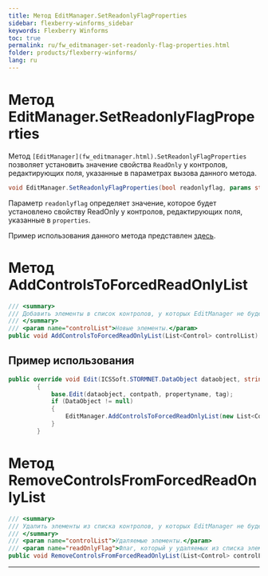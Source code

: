 ```yaml
---
title: Метод EditManager.SetReadonlyFlagProperties
sidebar: flexberry-winforms_sidebar
keywords: Flexberry Winforms
toc: true
permalink: ru/fw_editmanager-set-readonly-flag-properties.html
folder: products/flexberry-winforms/
lang: ru
---
```

# Метод EditManager.SetReadonlyFlagProperties
Метод `[EditManager](fw_editmanager.html).SetReadonlyFlagProperties` позволяет установить значение свойства `ReadOnly` у контролов, редактирующих поля, указанные в параметрах вызова данного метода.
```cs
void EditManager.SetReadonlyFlagProperties(bool readonlyflag, params string[] properties)
```
Параметр `readonlyflag` определяет значение, которое будет установлено свойству ReadOnly у контролов, редактирующих поля, указанные в `properties`.


Пример использования данного метода представлен [здесь](fw_different-applications-and-fields.html).
# Метод AddControlsToForcedReadOnlyList

```cs
/// <summary>
/// Добавить элементы в список контролов, у которых EditManager не будет менять флаг ReadOnly.
/// </summary>
/// <param name="controlList">Новые элементы.</param>
public void AddControlsToForcedReadOnlyList(List<Control> controlList)
```
## Пример использования
```cs 
public override void Edit(ICSSoft.STORMNET.DataObject dataobject, string contpath, string propertyname, object tag)
        {
            base.Edit(dataobject, contpath, propertyname, tag);
            if (DataObject != null)
            {
                EditManager.AddControlsToForcedReadOnlyList(new List<Control>() { ctrlФИО });
            }
        }
```


# Метод RemoveControlsFromForcedReadOnlyList
```cs 
/// <summary>
/// Удалить элементы из списка контролов, у которых EditManager не будет менять флаг ReadOnly.
/// </summary>
/// <param name="controlList">Удаляемые элементы.</param>
/// <param name="readOnlyFlag">Флаг, который у удаляемых из списка элементов нужно проставить в свойство ReadOnly.</param>
public void RemoveControlsFromForcedReadOnlyList(List<Control> controlList, bool readOnlyFlag = false)
```

----